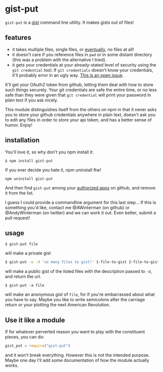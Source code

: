 gist-put
=======

`gist-put` is a [gist](https://gist.github.com/) command line utility. It makes gists out of files! 

## features ##

- it takes multiple files, single files, or
  [eventually](https://github.com/AWinterman/gist-put/blob/master/gist-put#L17-L20),
no files at all!
- it doesn't care if you reference files in `pwd` or in some distant
  directory (this was a problem with the alternative I tried).
- it gets your credentials at your already-stated level of security
using the `git credential` tool. If `git credentials` doesn't know your
credentials, it'll probably error in an ugly way.  [This is an open
issue](https://github.com/AWinterman/gist-put/issues/1).

It'll get your OAuth2 token from github, letting them deal with how to store
such things securely. Your git credentials are safe the entire time, or no
less safe than they were given that `git credential` will print your
password in plain text if you ask nicely. 

This module distinguishes itself from the others on npm in that it never asks
you to store your github credentials anywhere in plain text, doesn't ask you to
edit any files in order to store your api token, and has a better sense of
humor. Enjoy!

## installation ##

You'll love it, so why don't you npm install it:
```
$ npm install gist-put
```


If you ever decide you hate it, npm uninstall ftw!

```
npm uninstall gist-put
```

And then find `gist-put` among your [authorized apps](https://github.com/settings/applications) on github, and remove it from
the list. 

I guess I could provide a commandline argument for this last step... If this is
something you'd like, contact me @AWinterman (on github) or @AndyWinterman (on
twitter) and we can work it out. Even better, submit a pull request!


## usage ##

```
$ gist-put file
```
 will make a private gist

```bash
$ gist-put -u -d 'so many files to gist!' 1-file-to-gist 2-file-to-gist 3-file-to-gist
```
will make a public gist of the listed files with the description passed to
`-d`, and return the url. 

```
$ gist-put -a file
```
 will make an anonymous gist of `file`, for if you're
embarrassed about what you have to say. Maybe you like to write semicolons
after the carriage return or your plotting the next American Revolution.

## Use it like a module ##
If for whatever perverted reason you want to play with the constituent pieces,
you can do:

```js
gist_put = require("gist-put")
```
and it won't break everything. However this is not the intended purpose. Maybe
one day I'll add some documentation of how the module actually works.



